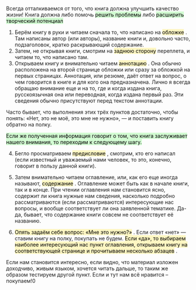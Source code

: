 Всегда отталкиваемся от того, что книга должна улучшить качество жизни!
Книга должна либо помочь <mark style="background: #BBFABBA6;">решить проблемы</mark>  либо <mark style="background: #BBFABBA6;">расширить творческий потенциал</mark> 

1. Берём книгу в руки и читаем сначала то, что написано на <mark style="background: #FFF3A3A6;">обложке</mark> . Там написаны автор (или авторы), название книги и, довольно часто, подзаголовок, кратко раскрывающий содержание.
2. Затем, не открывая книги, смотрим на <mark style="background: #FFF3A3A6;">заднюю сторону</mark> переплета, и читаем то, что написано там.
3. Открываем книгу и внимательно читаем <mark style="background: #FFF3A3A6;">аннотацию</mark> . Она обычно расположена на второй странице обложки или сразу за обложкой на первых страницах. Аннотация, или резюме, даёт ответ на вопрос, о чем говорится в книге и для кого она предназначена. Лично я всегда обращаю внимание еще и на то, где и когда издана книга, русскоязычная она или переводная, когда издана первый раз. Эти сведения обычно присутствуют перед текстом аннотации.

Часто бывает, что выполнения этих трёх пунктов достаточно, чтобы понять: «Нет, это не моё, это мне не нужно», — и поставить книгу обратно на полку.

<mark style="background: #BBFABBA6;">Если же полученная информация говорит о том, что книга заслуживает нашего внимания, то переходим к следующему шагу.</mark> 

4. Бегло просматриваем <mark style="background: #FFF3A3A6;">предисловие</mark> , смотрим, кто его написал (если известный и уважаемый нами человек, то это, конечно, говорит в пользу данной книги).
5. Затем внимательно читаем оглавление, или, как его еще иногда называют, <mark style="background: #FFF3A3A6;">содержание</mark> .
Оглавление может быть как в начале книги, так и в конце. При чтении оглавления нам становится ясно, содержит ли книга нужные нам сведения, насколько подробно рассматриваются (если рассматриваются) интересующие нас вопросы, и вообще соответствует ли она заявленной тематике. Да-да, бывает, что содержание книги совсем не соответствует её названию.

6. <mark style="background: #FFF3A3A6;">Опять задаём себе вопрос: «Мне это нужно?»</mark> . Если ответ «нет» — ставим книгу на полку, покупать не будем. <mark style="background: #FFF3A3A6;">Если «да», то выбираем наиболее интересующий нас пункт оглавления, открываем книгу на соответствующей странице и прочитываем несколько абзацев</mark> .

Если нам становится интересно, если видно, что материал изложен доходчиво, живым языком, хочется читать дальше, то таким же образом тестируем другой пункт. Если и тут нам всё нравится – покупаем!0